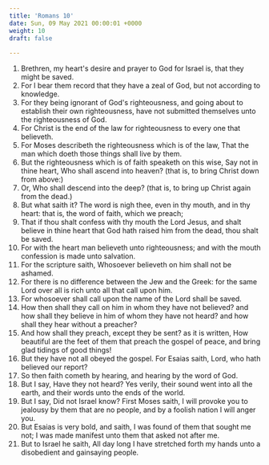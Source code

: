 ```yaml
---
title: 'Romans 10'
date: Sun, 09 May 2021 00:00:01 +0000
weight: 10
draft: false
  
---
```


1. Brethren, my heart's desire and prayer to God for Israel is, that they might be saved.
2. For I bear them record that they have a zeal of God, but not according to knowledge.
3. For they being ignorant of God's righteousness, and going about to establish their own righteousness, have not submitted themselves unto the righteousness of God.
4. For Christ is the end of the law for righteousness to every one that believeth.
5. For Moses describeth the righteousness which is of the law, That the man which doeth those things shall live by them.
6. But the righteousness which is of faith speaketh on this wise, Say not in thine heart, Who shall ascend into heaven? (that is, to bring Christ down from above:)
7. Or, Who shall descend into the deep? (that is, to bring up Christ again from the dead.)
8. But what saith it? The word is nigh thee, even in thy mouth, and in thy heart: that is, the word of faith, which we preach;
9. That if thou shalt confess with thy mouth the Lord Jesus, and shalt believe in thine heart that God hath raised him from the dead, thou shalt be saved.
10. For with the heart man believeth unto righteousness; and with the mouth confession is made unto salvation.
11. For the scripture saith, Whosoever believeth on him shall not be ashamed.
12. For there is no difference between the Jew and the Greek: for the same Lord over all is rich unto all that call upon him.
13. For whosoever shall call upon the name of the Lord shall be saved.
14. How then shall they call on him in whom they have not believed? and how shall they believe in him of whom they have not heard? and how shall they hear without a preacher?
15. And how shall they preach, except they be sent? as it is written, How beautiful are the feet of them that preach the gospel of peace, and bring glad tidings of good things!
16. But they have not all obeyed the gospel. For Esaias saith, Lord, who hath believed our report?
17. So then faith cometh by hearing, and hearing by the word of God.
18. But I say, Have they not heard? Yes verily, their sound went into all the earth, and their words unto the ends of the world.
19. But I say, Did not Israel know? First Moses saith, I will provoke you to jealousy by them that are no people, and by a foolish nation I will anger you.
20. But Esaias is very bold, and saith, I was found of them that sought me not; I was made manifest unto them that asked not after me.
21. But to Israel he saith, All day long I have stretched forth my hands unto a disobedient and gainsaying people.

